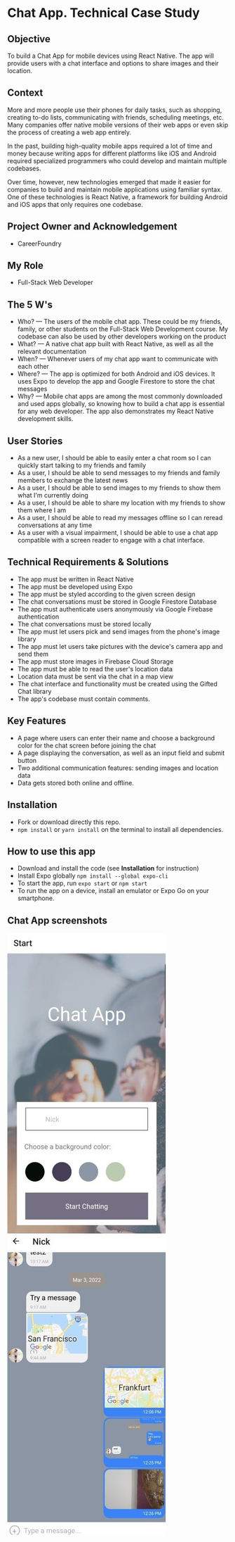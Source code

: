 # Chat App. Technical Case Study

## Objective 

To build a Chat App for mobile devices using React Native. The app will provide users with a chat interface and options to share images and their location.

## Context
More and more people use their phones for daily tasks, such as shopping, creating to-do lists, communicating with friends, scheduling meetings, etc. Many companies offer native mobile versions of their web apps or even skip the process of creating a web app entirely.

In the past, building high-quality mobile apps required a lot of time and money because writing apps for different platforms like iOS and Android required specialized programmers who could develop and maintain multiple codebases.

Over time, however, new technologies emerged that made it easier for companies to build and maintain mobile applications using familiar syntax. One of these technologies is React Native, a framework for building Android and iOS apps that only requires one codebase.

## Project Owner and Acknowledgement
- CareerFoundry

## My Role
- Full-Stack Web Developer

## The 5 W's
- Who? — The users of the mobile chat app. These could be my friends, family, or other students on the Full-Stack Web Development course. My codebase can also be used by other developers working on the product
- What? — A native chat app built with React Native, as well as all the relevant documentation
- When? — Whenever users of my chat app want to communicate with each other
- Where? — The app is optimized for both Android and iOS devices. It uses Expo to develop the app and Google Firestore to store the chat messages
- Why? — Mobile chat apps are among the most commonly downloaded and used apps globally, so knowing how to build a chat app is essential for any web developer. The app also demonstrates my React Native development skills.

## User Stories 
- As a new user, I should be able to easily enter a chat room so I can quickly start talking to my friends and family 
- As a user, I should be able to send messages to my friends and family members to exchange the latest news
- As a user, I should be able to send images to my friends to show them what I'm currently doing 
- As a user, I should be able to share my location with my friends to show them where I am 
- As a user, I should be able to read my messages offline so I can reread conversations at any time 
- As a user with a visual impairment, I should be able to use a chat app compatible with a screen reader to engage with a chat interface. 

## Technical Requirements & Solutions 
- The app must be written in React Native 
- The app must be developed using Expo
- The app must be styled according to the given screen design 
- The chat conversations must be stored in Google Firestore Database 
- The app must authenticate users anonymously via Google Firebase authentication
- The chat conversations must be stored locally
- The app must let users pick and send images from the phone's image library 
- The app must let users take pictures with the device's camera app and send them
- The app must store images in Firebase Cloud Storage
- The app must be able to read the user's location data 
- Location data must be sent via the chat in a map view
- The chat interface and functionality must be created using the Gifted Chat library
- The app's codebase must contain comments.

## Key Features
- A page where users can enter their name and choose a background color for the chat screen before joining the chat
- A page displaying the conversation, as well as an input field and submit button
- Two additional communication features: sending images and location data
- Data gets stored both online and offline.

## Installation
- Fork or download directly this repo.
- `npm install` or `yarn install` on the terminal to install all dependencies.

## How to use this app
- Download and install the code (see **Installation** for instruction)
- Install Expo globally `npm install --global expo-cli`
- To start the app, run `expo start` or `npm start`
- To run the app on a device, install an emulator or Expo Go on your smartphone.

## Chat App screenshots

![Livescreen](assets/Livescreen/Screenshot_Chat_App_1x.jpg)</br>
![Livescreen](assets/Livescreen/Screenshot_Chat_App_2x.jpg)